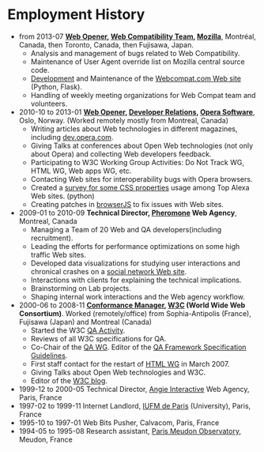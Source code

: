 # Employment History

* from 2013-07 **[Web Opener](http://www.otsukare.info/), [Web Compatibility Team](https://wiki.mozilla.org/Compatibility/Mobile#Mobile_Web_Compatibility), [Mozilla](http://mozilla.org/)**, Montréal, Canada, then Toronto, Canada, then Fujisawa, Japan.
  * Analysis and management of bugs related to Web Compatibility.
  * Maintenance of User Agent override list on Mozilla central source code.
  * [Development](https://github.com/webcompat/webcompat.com/) and Maintenance of the [Webcompat.com Web site](https://webcompat.com/) (Python, Flask).
  * Handling of weekly meeting organizations for Web Compat team and volunteers.
* 2010-10 to 2013-01 **[Web Opener](http://my.opera.com/karlcow/), [Developer Relations](http://dev.opera.com/), [Opera Software](http://opera.com/)**, Oslo, Norway. (Worked remotely mostly from Montreal, Canada)
  * Writing articles about Web technologies in different magazines, including [dev.opera.com](http://dev.opera.com/author/karlcow).
  * Giving Talks at conferences about Open Web technologies (not only about Opera) and collecting Web developers feedback.
  * Participating to W3C Working Group Activities: Do Not Track WG, HTML WG, Web apps WG, etc.
  * Contacting Web sites for interoperability bugs with Opera browsers.
  * Created a [survey for some CSS properties](https://github.com/karlcow/websurvey) usage among Top Alexa Web sites. (python)
  * Creating patches in [browserJS](http://www.opera.com/docs/browserjs/) to fix issues with Web sites.
* 2009-01 to 2010-09 **Technical Director, [Pheromone](http://lab.pheromone.ca/) Web Agency**, Montreal, Canada
  * Managing a Team of 20 Web and QA developers(including recruitment).
  * Leading the efforts for performance optimizations on some high traffic Web sites.
  * Developed data visualizations for studying user interactions and chronical crashes on a [social network Web site](http://legrandclub.rds.ca/).
  * Interactions with clients for explaining the technical implications.
  * Brainstorming on Lab projects.
  * Shaping internal work interactions and the Web agency workflow.
* 2000-06 to 2008-11 **[Conformance Manager](http://www.w3.org/People/karl/), [W3C](http://www.w3.org/) (World Wide Web Consortium)**. Worked (remotely/office) from Sophia-Antipolis (France), Fujisawa (Japan) and Montreal (Canada)
  * Started the W3C [QA Activity](http://www.w3.org/QA/Activity.html).
  * Reviews of all W3C specifications for QA.
  * Co-Chair of the [QA WG](http://www.w3.org/QA/WG/). Editor of the [QA Framework Specification Guidelines](http://www.w3.org/TR/qaframe-spec).
  * First staff contact for the restart of [HTML WG](http://www.w3.org/html/wg/) in March 2007.
  * Giving Talks about Open Web technologies and W3C.
  * Editor of the [W3C blog](http://www.w3.org/QA/).
* 1999-12 to 2000-05 Technical Director, [Angie Interactive](http://www.angie.fr/) Web Agency, Paris, France
* 1997-02 to 1999-11 Internet Landlord, [IUFM de Paris](http://www.paris.iufm.fr/) (University), Paris, France
* 1995-10 to 1997-01 Web Bits Pusher, Calvacom, Paris, France
* 1994-05 to 1995-08 Research assistant, [Paris Meudon Observatory](http://www.obspm.fr/), Meudon, France